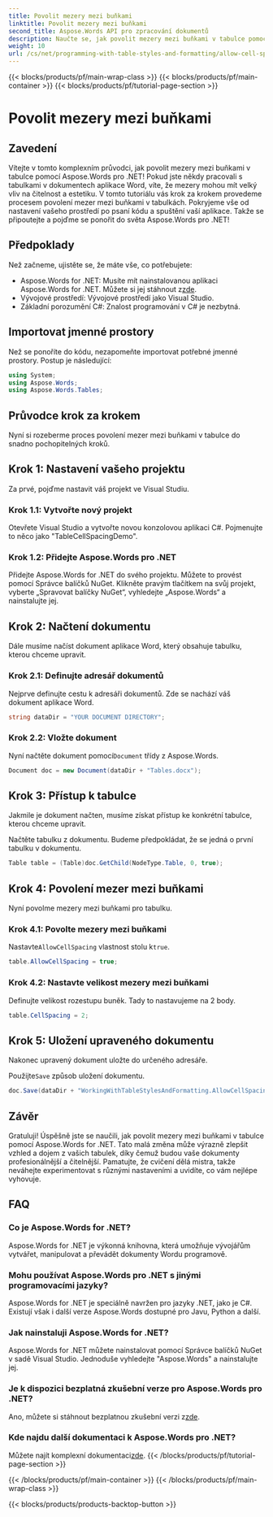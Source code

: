 ```yaml
---
title: Povolit mezery mezi buňkami
linktitle: Povolit mezery mezi buňkami
second_title: Aspose.Words API pro zpracování dokumentů
description: Naučte se, jak povolit mezery mezi buňkami v tabulce pomocí Aspose.Words for .NET s naším podrobným průvodcem. Ideální pro vývojáře, kteří chtějí vylepšit formátování dokumentů aplikace Word.
weight: 10
url: /cs/net/programming-with-table-styles-and-formatting/allow-cell-spacing/
---
```


{{< blocks/products/pf/main-wrap-class >}}
{{< blocks/products/pf/main-container >}}
{{< blocks/products/pf/tutorial-page-section >}}

# Povolit mezery mezi buňkami

## Zavedení

Vítejte v tomto komplexním průvodci, jak povolit mezery mezi buňkami v tabulce pomocí Aspose.Words pro .NET! Pokud jste někdy pracovali s tabulkami v dokumentech aplikace Word, víte, že mezery mohou mít velký vliv na čitelnost a estetiku. V tomto tutoriálu vás krok za krokem provedeme procesem povolení mezer mezi buňkami v tabulkách. Pokryjeme vše od nastavení vašeho prostředí po psaní kódu a spuštění vaší aplikace. Takže se připoutejte a pojďme se ponořit do světa Aspose.Words pro .NET!

## Předpoklady

Než začneme, ujistěte se, že máte vše, co potřebujete:

- Aspose.Words for .NET: Musíte mít nainstalovanou aplikaci Aspose.Words for .NET. Můžete si jej stáhnout z[zde](https://releases.aspose.com/words/net/).
- Vývojové prostředí: Vývojové prostředí jako Visual Studio.
- Základní porozumění C#: Znalost programování v C# je nezbytná.

## Importovat jmenné prostory

Než se ponoříte do kódu, nezapomeňte importovat potřebné jmenné prostory. Postup je následující:

```csharp
using System;
using Aspose.Words;
using Aspose.Words.Tables;
```

## Průvodce krok za krokem

Nyní si rozeberme proces povolení mezer mezi buňkami v tabulce do snadno pochopitelných kroků.

## Krok 1: Nastavení vašeho projektu

Za prvé, pojďme nastavit váš projekt ve Visual Studiu.

### Krok 1.1: Vytvořte nový projekt

Otevřete Visual Studio a vytvořte novou konzolovou aplikaci C#. Pojmenujte to něco jako "TableCellSpacingDemo".

### Krok 1.2: Přidejte Aspose.Words pro .NET

Přidejte Aspose.Words for .NET do svého projektu. Můžete to provést pomocí Správce balíčků NuGet. Klikněte pravým tlačítkem na svůj projekt, vyberte „Spravovat balíčky NuGet“, vyhledejte „Aspose.Words“ a nainstalujte jej.

## Krok 2: Načtení dokumentu

Dále musíme načíst dokument aplikace Word, který obsahuje tabulku, kterou chceme upravit.

### Krok 2.1: Definujte adresář dokumentů

Nejprve definujte cestu k adresáři dokumentů. Zde se nachází váš dokument aplikace Word.

```csharp
string dataDir = "YOUR DOCUMENT DIRECTORY";
```

### Krok 2.2: Vložte dokument

 Nyní načtěte dokument pomocí`Document` třídy z Aspose.Words.

```csharp
Document doc = new Document(dataDir + "Tables.docx");
```

## Krok 3: Přístup k tabulce

Jakmile je dokument načten, musíme získat přístup ke konkrétní tabulce, kterou chceme upravit.

Načtěte tabulku z dokumentu. Budeme předpokládat, že se jedná o první tabulku v dokumentu.

```csharp
Table table = (Table)doc.GetChild(NodeType.Table, 0, true);
```

## Krok 4: Povolení mezer mezi buňkami

Nyní povolme mezery mezi buňkami pro tabulku.

### Krok 4.1: Povolte mezery mezi buňkami

 Nastavte`AllowCellSpacing` vlastnost stolu k`true`.

```csharp
table.AllowCellSpacing = true;
```

### Krok 4.2: Nastavte velikost mezery mezi buňkami

Definujte velikost rozestupu buněk. Tady to nastavujeme na 2 body.

```csharp
table.CellSpacing = 2;
```

## Krok 5: Uložení upraveného dokumentu

Nakonec upravený dokument uložte do určeného adresáře.

 Použijte`Save` způsob uložení dokumentu.

```csharp
doc.Save(dataDir + "WorkingWithTableStylesAndFormatting.AllowCellSpacing.docx");
```

## Závěr

Gratuluji! Úspěšně jste se naučili, jak povolit mezery mezi buňkami v tabulce pomocí Aspose.Words for .NET. Tato malá změna může výrazně zlepšit vzhled a dojem z vašich tabulek, díky čemuž budou vaše dokumenty profesionálnější a čitelnější. Pamatujte, že cvičení dělá mistra, takže neváhejte experimentovat s různými nastaveními a uvidíte, co vám nejlépe vyhovuje.

## FAQ

### Co je Aspose.Words for .NET?

Aspose.Words for .NET je výkonná knihovna, která umožňuje vývojářům vytvářet, manipulovat a převádět dokumenty Wordu programově.

### Mohu používat Aspose.Words pro .NET s jinými programovacími jazyky?

Aspose.Words for .NET je speciálně navržen pro jazyky .NET, jako je C#. Existují však i další verze Aspose.Words dostupné pro Javu, Python a další.

### Jak nainstaluji Aspose.Words for .NET?

Aspose.Words for .NET můžete nainstalovat pomocí Správce balíčků NuGet v sadě Visual Studio. Jednoduše vyhledejte "Aspose.Words" a nainstalujte jej.

### Je k dispozici bezplatná zkušební verze pro Aspose.Words pro .NET?

 Ano, můžete si stáhnout bezplatnou zkušební verzi z[zde](https://releases.aspose.com/).

### Kde najdu další dokumentaci k Aspose.Words pro .NET?

 Můžete najít komplexní dokumentaci[zde](https://reference.aspose.com/words/net/).
{{< /blocks/products/pf/tutorial-page-section >}}

{{< /blocks/products/pf/main-container >}}
{{< /blocks/products/pf/main-wrap-class >}}

{{< blocks/products/products-backtop-button >}}
